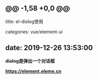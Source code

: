 @@ -1,58 +0,0 @@
---
title: el-dislog使用

categories: vue/element-ui

date: 2019-12-26 13:53:00
---
**dialog是弹出一个对话框**

**<https://element.eleme.cn>**
